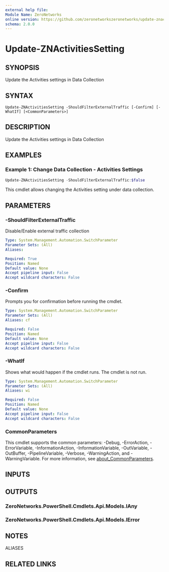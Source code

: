 ```yaml
---
external help file:
Module Name: ZeroNetworks
online version: https://github.com/zeronetworkszeronetworks/update-znactivitiessetting
schema: 2.0.0
---
```


# Update-ZNActivitiesSetting

## SYNOPSIS
Update the Activities settings in Data Collection

## SYNTAX

```
Update-ZNActivitiesSetting -ShouldFilterExternalTraffic [-Confirm] [-WhatIf] [<CommonParameters>]
```

## DESCRIPTION
Update the Activities settings in Data Collection

## EXAMPLES

### Example 1: Change Data Collection - Activities Settings
```powershell
Update-ZNActivitiesSetting -ShouldFilterExternalTraffic:$false
```

This cmdlet allows changing the Activities setting under data collection.

## PARAMETERS

### -ShouldFilterExternalTraffic
Disable/Enable external traffic collection

```yaml
Type: System.Management.Automation.SwitchParameter
Parameter Sets: (All)
Aliases:

Required: True
Position: Named
Default value: None
Accept pipeline input: False
Accept wildcard characters: False
```

### -Confirm
Prompts you for confirmation before running the cmdlet.

```yaml
Type: System.Management.Automation.SwitchParameter
Parameter Sets: (All)
Aliases: cf

Required: False
Position: Named
Default value: None
Accept pipeline input: False
Accept wildcard characters: False
```

### -WhatIf
Shows what would happen if the cmdlet runs.
The cmdlet is not run.

```yaml
Type: System.Management.Automation.SwitchParameter
Parameter Sets: (All)
Aliases: wi

Required: False
Position: Named
Default value: None
Accept pipeline input: False
Accept wildcard characters: False
```

### CommonParameters
This cmdlet supports the common parameters: -Debug, -ErrorAction, -ErrorVariable, -InformationAction, -InformationVariable, -OutVariable, -OutBuffer, -PipelineVariable, -Verbose, -WarningAction, and -WarningVariable. For more information, see [about_CommonParameters](http://go.microsoft.com/fwlink/?LinkID=113216).

## INPUTS

## OUTPUTS

### ZeroNetworks.PowerShell.Cmdlets.Api.Models.IAny

### ZeroNetworks.PowerShell.Cmdlets.Api.Models.IError

## NOTES

ALIASES

## RELATED LINKS

